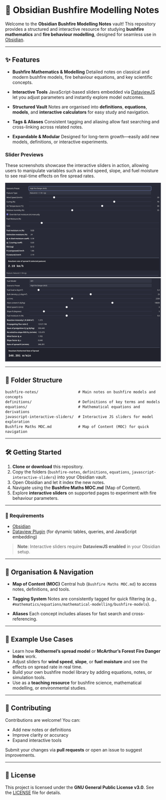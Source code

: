 # 🌿 Obsidian Bushfire Modelling Notes

Welcome to the **Obsidian Bushfire Modelling Notes** vault!
This repository provides a structured and interactive resource for studying **bushfire mathematics** and **fire behaviour modelling**, designed for seamless use in [Obsidian](https://obsidian.md).

---

## ✨ Features

* **Bushfire Mathematics & Modelling**
  Detailed notes on classical and modern bushfire models, fire behaviour equations, and key scientific concepts.

* **Interactive Tools**
  JavaScript-based sliders embedded via [DataviewJS](https://blacksmithgu.github.io/obsidian-dataview/) let you adjust parameters and instantly explore model outcomes.

* **Structured Vault**
  Notes are organised into **definitions**, **equations**, **models**, and **interactive calculators** for easy study and navigation.

* **Tags & Aliases**
  Consistent tagging and aliasing allow fast searching and cross-linking across related notes.

* **Expandable & Modular**
  Designed for long-term growth—easily add new models, definitions, or interactive experiments.

### Slider Previews

These screenshots showcase the interactive sliders in action, allowing users to manipulate variables such as wind speed, slope, and fuel moisture to see real-time effects on fire spread rates.

![alt text](figures/slider-preview1.png)
![alt text](figures/slider-preview2.png)

---

## 📂 Folder Structure

```plaintext
bushfire-notes/                  # Main notes on bushfire models and concepts
definitions/                     # Definitions of key terms and models
equations/                       # Mathematical equations and derivations
javascript-interactive-sliders/  # Interactive JS sliders for model exploration
Bushfire Maths MOC.md            # Map of Content (MOC) for quick navigation
```

---

## 🛠️ Getting Started

1. **Clone or download** this repository.
2. Copy the folders (`bushfire-notes`, `definitions`, `equations`, `javascript-interactive-sliders`) into your Obsidian vault.
3. Open Obsidian and let it index the new notes.
4. Navigate using the **Bushfire Maths MOC.md** (Map of Content).
5. Explore **interactive sliders** on supported pages to experiment with fire behaviour parameters.

---

### 🔧 Requirements

* [Obsidian](https://obsidian.md)
* [Dataview Plugin](https://github.com/blacksmithgu/obsidian-dataview) (for dynamic tables, queries, and JavaScript embedding)

> **Note**: Interactive sliders require **DataviewJS enabled** in your Obsidian setup.

---

## 🧭 Organisation & Navigation

* **Map of Content (MOC)**
  Central hub (`Bushfire Maths MOC.md`) to access notes, definitions, and tools.

* **Tagging System**
  Notes are consistently tagged for quick filtering (e.g., `#mathematics/equations/mathematical-modelling/bushfire-models`).

* **Aliases**
  Each concept includes aliases for fast search and cross-referencing.

---

## 📌 Example Use Cases

* Learn how **Rothermel’s spread model** or **McArthur’s Forest Fire Danger Index** work.
* Adjust sliders for **wind speed**, **slope**, or **fuel moisture** and see the effects on spread rate in real time.
* Build your own bushfire model library by adding equations, notes, or simulation tools.
* Use as a **teaching resource** for bushfire science, mathematical modelling, or environmental studies.

---

## 🤝 Contributing

Contributions are welcome!
You can:

* Add new notes or definitions
* Improve clarity or accuracy
* Expand interactive tools

Submit your changes via **pull requests** or open an issue to suggest improvements.

---

## 📄 License

This project is licensed under the **GNU General Public License v3.0**.
See the [LICENSE](LICENSE) file for details.

